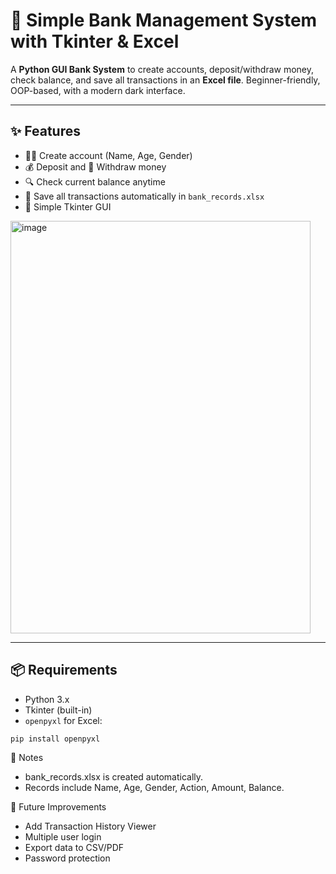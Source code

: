 # 🏦 Simple Bank Management System with Tkinter & Excel

A **Python GUI Bank System** to create accounts, deposit/withdraw money, check balance, and save all transactions in an **Excel file**. Beginner-friendly, OOP-based, with a modern dark interface.  

---

## ✨ Features

- 🧑‍💼 Create account (Name, Age, Gender)  
- 💰 Deposit and 💸 Withdraw money  
- 🔍 Check current balance anytime  
- 💾 Save all transactions automatically in `bank_records.xlsx`  
- 🌙 Simple Tkinter GUI  
<img width="480" height="660" alt="image" src="https://github.com/user-attachments/assets/f3e32b14-87fd-40f3-a2b6-de976d5e0735" />

---

## 📦 Requirements

- Python 3.x  
- Tkinter (built-in)  
- `openpyxl` for Excel:

```
pip install openpyxl
```

📝 Notes
- bank_records.xlsx is created automatically.
- Records include Name, Age, Gender, Action, Amount, Balance.

🔧 Future Improvements
- Add Transaction History Viewer
- Multiple user login
- Export data to CSV/PDF
- Password protection
